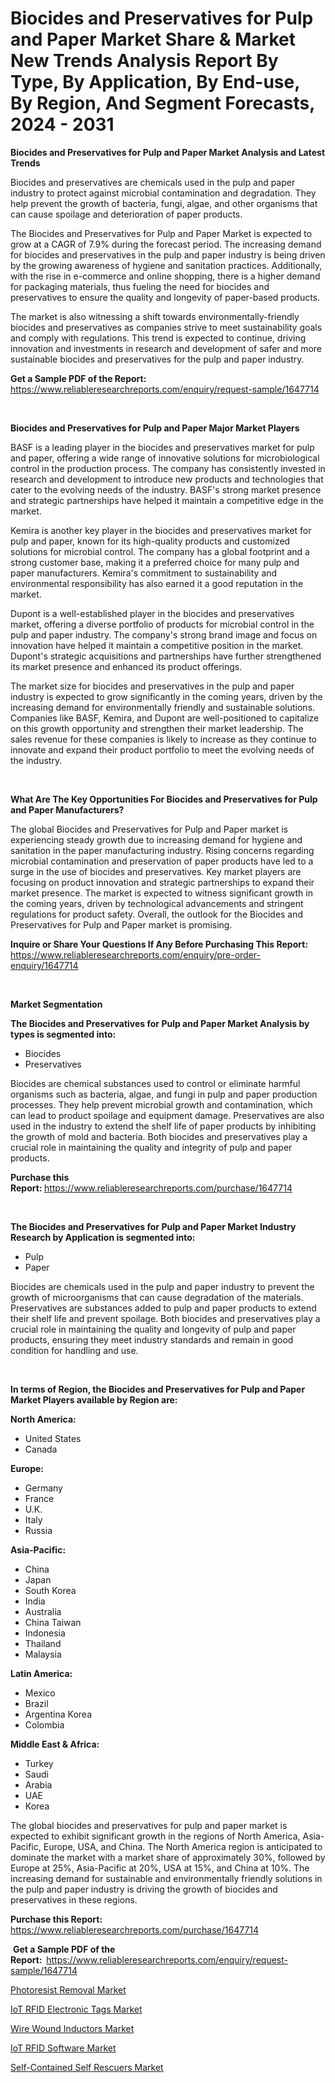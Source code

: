 <p><h1>Biocides and Preservatives for Pulp and Paper Market Share & Market New Trends Analysis Report By Type, By Application, By End-use, By Region, And Segment Forecasts, 2024 - 2031</h1></p><p><strong>Biocides and Preservatives for Pulp and Paper Market Analysis and Latest Trends</strong></p>
<p><p>Biocides and preservatives are chemicals used in the pulp and paper industry to protect against microbial contamination and degradation. They help prevent the growth of bacteria, fungi, algae, and other organisms that can cause spoilage and deterioration of paper products.</p><p>The Biocides and Preservatives for Pulp and Paper Market is expected to grow at a CAGR of 7.9% during the forecast period. The increasing demand for biocides and preservatives in the pulp and paper industry is being driven by the growing awareness of hygiene and sanitation practices. Additionally, with the rise in e-commerce and online shopping, there is a higher demand for packaging materials, thus fueling the need for biocides and preservatives to ensure the quality and longevity of paper-based products.</p><p>The market is also witnessing a shift towards environmentally-friendly biocides and preservatives as companies strive to meet sustainability goals and comply with regulations. This trend is expected to continue, driving innovation and investments in research and development of safer and more sustainable biocides and preservatives for the pulp and paper industry.</p></p>
<p><strong>Get a Sample PDF of the Report:&nbsp;</strong> <a href="https://www.reliableresearchreports.com/enquiry/request-sample/1647714">https://www.reliableresearchreports.com/enquiry/request-sample/1647714</a></p>
<p>&nbsp;</p>
<p><strong>Biocides and Preservatives for Pulp and Paper Major Market Players</strong></p>
<p><p>BASF is a leading player in the biocides and preservatives market for pulp and paper, offering a wide range of innovative solutions for microbiological control in the production process. The company has consistently invested in research and development to introduce new products and technologies that cater to the evolving needs of the industry. BASF's strong market presence and strategic partnerships have helped it maintain a competitive edge in the market.</p><p>Kemira is another key player in the biocides and preservatives market for pulp and paper, known for its high-quality products and customized solutions for microbial control. The company has a global footprint and a strong customer base, making it a preferred choice for many pulp and paper manufacturers. Kemira's commitment to sustainability and environmental responsibility has also earned it a good reputation in the market.</p><p>Dupont is a well-established player in the biocides and preservatives market, offering a diverse portfolio of products for microbial control in the pulp and paper industry. The company's strong brand image and focus on innovation have helped it maintain a competitive position in the market. Dupont's strategic acquisitions and partnerships have further strengthened its market presence and enhanced its product offerings.</p><p>The market size for biocides and preservatives in the pulp and paper industry is expected to grow significantly in the coming years, driven by the increasing demand for environmentally friendly and sustainable solutions. Companies like BASF, Kemira, and Dupont are well-positioned to capitalize on this growth opportunity and strengthen their market leadership. The sales revenue for these companies is likely to increase as they continue to innovate and expand their product portfolio to meet the evolving needs of the industry.</p></p>
<p>&nbsp;</p>
<p><strong>What Are The Key Opportunities For Biocides and Preservatives for Pulp and Paper Manufacturers?</strong></p>
<p><p>The global Biocides and Preservatives for Pulp and Paper market is experiencing steady growth due to increasing demand for hygiene and sanitation in the paper manufacturing industry. Rising concerns regarding microbial contamination and preservation of paper products have led to a surge in the use of biocides and preservatives. Key market players are focusing on product innovation and strategic partnerships to expand their market presence. The market is expected to witness significant growth in the coming years, driven by technological advancements and stringent regulations for product safety. Overall, the outlook for the Biocides and Preservatives for Pulp and Paper market is promising.</p></p>
<p><strong>Inquire or Share Your Questions If Any Before Purchasing This Report:</strong> <a href="https://www.reliableresearchreports.com/enquiry/pre-order-enquiry/1647714">https://www.reliableresearchreports.com/enquiry/pre-order-enquiry/1647714</a></p>
<p>&nbsp;</p>
<p><strong>Market Segmentation</strong></p>
<p><strong>The Biocides and Preservatives for Pulp and Paper Market Analysis by types is segmented into:</strong></p>
<p><ul><li>Biocides</li><li>Preservatives</li></ul></p>
<p><p>Biocides are chemical substances used to control or eliminate harmful organisms such as bacteria, algae, and fungi in pulp and paper production processes. They help prevent microbial growth and contamination, which can lead to product spoilage and equipment damage. Preservatives are also used in the industry to extend the shelf life of paper products by inhibiting the growth of mold and bacteria. Both biocides and preservatives play a crucial role in maintaining the quality and integrity of pulp and paper products.</p></p>
<p><strong>Purchase this Report:&nbsp;</strong><a href="https://www.reliableresearchreports.com/purchase/1647714">https://www.reliableresearchreports.com/purchase/1647714</a></p>
<p>&nbsp;</p>
<p><strong>The Biocides and Preservatives for Pulp and Paper Market Industry Research by Application is segmented into:</strong></p>
<p><ul><li>Pulp</li><li>Paper</li></ul></p>
<p><p>Biocides are chemicals used in the pulp and paper industry to prevent the growth of microorganisms that can cause degradation of the materials. Preservatives are substances added to pulp and paper products to extend their shelf life and prevent spoilage. Both biocides and preservatives play a crucial role in maintaining the quality and longevity of pulp and paper products, ensuring they meet industry standards and remain in good condition for handling and use.</p></p>
<p>&nbsp;</p>
<p><strong>In terms of Region, the Biocides and Preservatives for Pulp and Paper Market Players available by Region are:</strong></p>
<p>
    <p> <strong> North America: </strong>
        <ul>
            <li>United States</li>
            <li>Canada</li>
        </ul>
        </p> 
    <p> <strong> Europe: </strong>
        <ul>
            <li>Germany</li>
            <li>France</li>
            <li>U.K.</li>
            <li>Italy</li>
            <li>Russia</li>
        </ul>
        </p> 
    <p> <strong> Asia-Pacific: </strong>
        <ul>
            <li>China</li>
            <li>Japan</li>
            <li>South Korea</li>
            <li>India</li>
            <li>Australia</li>
            <li>China Taiwan</li>
            <li>Indonesia</li>
            <li>Thailand</li>
            <li>Malaysia</li>
        </ul>
        </p> 
    <p> <strong> Latin America: </strong>
        <ul>
            <li>Mexico</li>
            <li>Brazil</li>
            <li>Argentina Korea</li>
            <li>Colombia</li>
        </ul>
        </p> 
    <p> <strong> Middle East & Africa: </strong>
        <ul>
            <li>Turkey</li>
            <li>Saudi</li>
            <li>Arabia</li>
            <li>UAE</li>
            <li>Korea</li>
        </ul>
    </p>
    </p>
<p><p>The global biocides and preservatives for pulp and paper market is expected to exhibit significant growth in the regions of North America, Asia-Pacific, Europe, USA, and China. The North America region is anticipated to dominate the market with a market share of approximately 30%, followed by Europe at 25%, Asia-Pacific at 20%, USA at 15%, and China at 10%. The increasing demand for sustainable and environmentally friendly solutions in the pulp and paper industry is driving the growth of biocides and preservatives in these regions.</p></p>
<p><strong>Purchase this Report: </strong><a href="https://www.reliableresearchreports.com/purchase/1647714">https://www.reliableresearchreports.com/purchase/1647714</a></p>
<p>&nbsp;<strong>Get a Sample PDF of the Report:&nbsp;&nbsp;</strong><a href="https://www.reliableresearchreports.com/enquiry/request-sample/1647714">https://www.reliableresearchreports.com/enquiry/request-sample/1647714</a></p>
<p><strong></strong></p>
<p><p><a href="https://view.publitas.com/reportprime-1/photoresist-removal-market-size-market-trends-and-growth-outlook-forecasted-for-period-from-2024-to-2031/">Photoresist Removal Market</a></p><p><a href="https://gentle-editor-9db.notion.site/IoT-RFID-Electronic-Tags-Market-Size-Growing-and-Forecasted-for-period-from-2024-2031-and-provides-7e46cd69ac0941a6b6d0ad9ed246f0b9">IoT RFID Electronic Tags Market</a></p><p><a href="https://view.publitas.com/reportprime-1/wire-wound-inductors-market-size-furnishes-valuable-information-encompassing-market-share-market-trends-and-projections-spanning-from-2024-to-2031/">Wire Wound Inductors Market</a></p><p><a href="https://frill-swim-3cd.notion.site/IoT-RFID-Software-Market-Research-Report-Provides-thorough-Industry-Overview-which-offers-an-In-Dep-42160850395841438d52cc399e1f6fdd">IoT RFID Software Market</a></p><p><a href="https://cautious-neon-760.notion.site/Self-Contained-Self-Rescuers-Market-Size-Share-Trends-Analysis-Report-By-Material-By-Type-By-En-41e05f3d1faf4341baa5280d090d7f5c">Self-Contained Self Rescuers Market</a></p></p>